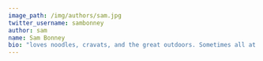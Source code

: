 ```yaml
---
image_path: /img/authors/sam.jpg
twitter_username: sambonney
author: sam
name: Sam Bonney
bio: "loves noodles, cravats, and the great outdoors. Sometimes all at the same time."
---
```

